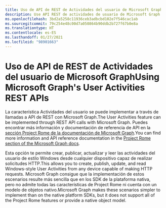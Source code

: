 ```yaml
---
title: Uso de API de REST de Actividades del usuario de Microsoft Graph
description: Use API REST de actividades de usuario de Microsoft Graph para crear, publicar, actualizar y leer las actividades de usuario con el estilo de Windows.
ms.openlocfilehash: 3bd2a5258c11936ceb3adbcbd102e7f546cac1ab
ms.sourcegitcommit: 79c254e48c00d7a050864b90ddb2b727f67b0e8a
ms.translationtype: HT
ms.contentlocale: es-ES
ms.lasthandoff: 01/27/2021
ms.locfileid: "98901663"
---
```

# <a name="using-microsoft-graphs-user-activities-rest-apis"></a><span data-ttu-id="f2dd2-103">Uso de API de REST de Actividades del usuario de Microsoft Graph</span><span class="sxs-lookup"><span data-stu-id="f2dd2-103">Using Microsoft Graph's User Activities REST APIs</span></span>

<span data-ttu-id="f2dd2-104">La característica Actividades del usuario se puede implementar a través de llamadas a API de REST con Microsoft Graph.</span><span class="sxs-lookup"><span data-stu-id="f2dd2-104">The User Activities feature can be implemented through REST API calls with Microsoft Graph.</span></span> <span data-ttu-id="f2dd2-105">Puedes encontrar más información y documentación de referencia de API en la [sección Project Rome de la documentación de Microsoft Graph](/graph/api/resources/project-rome-overview#activities).</span><span class="sxs-lookup"><span data-stu-id="f2dd2-105">You can find more information and API reference documentation in the [Project Rome section of the Microsoft Graph docs](/graph/api/resources/project-rome-overview#activities).</span></span>

<span data-ttu-id="f2dd2-106">Esta opción te permite crear, publicar, actualizar y leer las actividades del usuario de estilo Windows desde cualquier dispositivo capaz de realizar solicitudes HTTP.</span><span class="sxs-lookup"><span data-stu-id="f2dd2-106">This allows you to create, publish, update, and read Windows-style User Activities from any device capable of making HTTP requests.</span></span> <span data-ttu-id="f2dd2-107">Microsoft Graph consigue que la implementación de estos escenarios resulte más sencilla que en los SDK de la plataforma nativa, pero no admite todas las características de Project Rome ni cuenta con un modelo de objetos nativo.</span><span class="sxs-lookup"><span data-stu-id="f2dd2-107">Microsoft Graph makes these scenarios simpler to implement than on the native platform SDKs, but it does not support all of the Project Rome features or provide a native object model.</span></span>